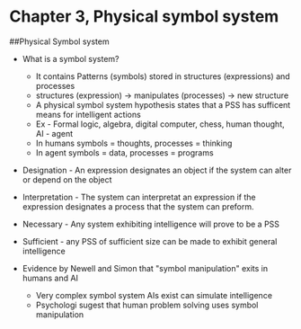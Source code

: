 # Chapter 3, Physical symbol system

##Physical Symbol system

* What is a symbol system?
  * It contains Patterns (symbols) stored in structures (expressions) and processes
  *  structures (expression) -> manipulates (processes) -> new structure 
  * A physical symbol system hypothesis states that a PSS has sufficent means for intelligent actions
  * Ex - Formal logic, algebra, digital computer, chess, human thought, AI - agent
  * In humans symbols = thoughts, processes = thinking 
  * In agent symbols  = data, processes = programs

* Designation - An expression designates an object if the system can alter or depend on the object
* Interpretation - The system can interpretat an expression if the expression designates a process that the system can preform.
* Necessary - Any system exhibiting intelligence will prove to be a PSS
* Sufficient - any PSS of sufficient size can be made to exhibit general intelligence

* Evidence by Newell and Simon that "symbol manipulation" exits in humans and AI
  * Very complex symbol system AIs exist can simulate intelligence
  * Psychologi sugest that human problem solving uses symbol manipulation 
  
